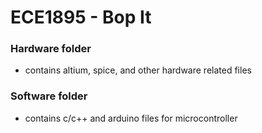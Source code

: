 # ECE1895 - Bop It
### Hardware folder
- contains altium, spice, and other hardware related files
### Software folder
- contains c/c++ and arduino files for microcontroller